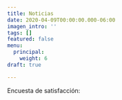 ```yaml
---
title: Noticias
date: 2020-04-09T00:00:00.000-06:00
imagen_intro: ''
tags: []
featured: false
menu:
  principal:
    weight: 6
draft: true

---
```

Encuesta de satisfacción: